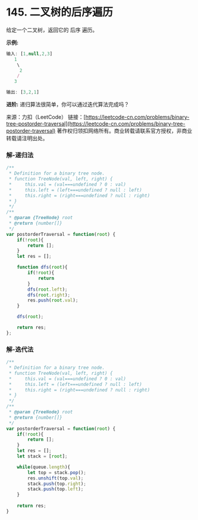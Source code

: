 # 145. 二叉树的后序遍历

给定一个二叉树，返回它的 后序 遍历。

**示例:**
```js
输入: [1,null,2,3]  
   1
    \
     2
    /
   3 

输出: [3,2,1]
```

**进阶:** 递归算法很简单，你可以通过迭代算法完成吗？

来源：力扣（LeetCode）
链接：[https://leetcode-cn.com/problems/binary-tree-postorder-traversal](https://leetcode-cn.com/problems/binary-tree-postorder-traversal)
著作权归领扣网络所有。商业转载请联系官方授权，非商业转载请注明出处。

### 解-递归法
```js
/**
 * Definition for a binary tree node.
 * function TreeNode(val, left, right) {
 *     this.val = (val===undefined ? 0 : val)
 *     this.left = (left===undefined ? null : left)
 *     this.right = (right===undefined ? null : right)
 * }
 */
/**
 * @param {TreeNode} root
 * @return {number[]}
 */
var postorderTraversal = function(root) {
	if(!root){
		return [];
	}
	let res = [];

	function dfs(root){
		if(!root){
			return
		}
		dfs(root.left);
		dfs(root.right);
		res.push(root.val);
	}

	dfs(root);

	return res;
};
```

### 解-迭代法
```js
/**
 * Definition for a binary tree node.
 * function TreeNode(val, left, right) {
 *     this.val = (val===undefined ? 0 : val)
 *     this.left = (left===undefined ? null : left)
 *     this.right = (right===undefined ? null : right)
 * }
 */
/**
 * @param {TreeNode} root
 * @return {number[]}
 */
var postorderTraversal = function(root) {
	if(!root){
		return [];
	}
	let res = [];
	let stack = [root];

	while(queue.length){
		let top = stack.pop();
		res.unshift(top.val);
		stack.push(top.right);
		stack.push(top.left);
	}
	
	return res;
}
```